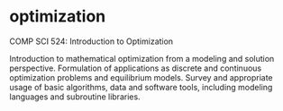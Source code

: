 # optimization

COMP SCI 524: Introduction to Optimization

Introduction to mathematical optimization from a modeling and solution perspective. Formulation of applications as discrete and continuous optimization problems and equilibrium models. Survey and appropriate usage of basic algorithms, data and software tools, including modeling languages and subroutine libraries.
